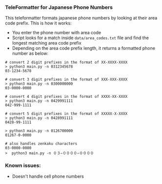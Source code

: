 ### TeleFormatter for Japanese Phone Numbers

This teleformatter formats japanese phone numbers by looking at their area code prefix.
This is how it works:
- You enter the phone number with area code
- Script looks for a match inside `data/area_codes.txt` file and find the longest matching area code prefix
- Depending on the area code prefix length, it returns a formatted phone number as below:
```
# convert 2 digit prefixes in the format of XX-XXXX-XXXX
> python3 main.py -n 0312345678
03-1234-5678

# convert 3 digit prefixes in the format of XXX-XXX-XXXX
> python3 main.py -n 0300000000
03-0000-0000

# convert 4 digit prefixes in the format of XXXX-XX-XXXX
> python3 main.py -n 0429991111
042-999-1111

# convert 5 digit prefixes in the format of XXXXX-X-XXXX
> python3 main.py -n 0428991111
0428-99-1111

> python3 main.py -n 0126700000
01267-0-0000

# also handles zenkaku characters
03-0000-0000
>  python3 main.py -n ０３−００００−００００
```

### Known issues:
- Doesn't handle cell phone numbers


